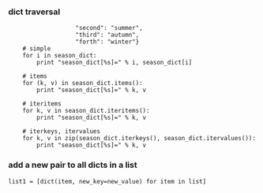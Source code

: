 ### dict traversal
```season_dict = {"first": "spring",
                   "second": "summer",
                   "third": "autumn",
                   "forth": "winter"}
    # simple
    for i in season_dict:
        print "season_dict[%s]=" % i, season_dict[i]

    # items
    for (k, v) in season_dict.items():
        print "season_dict[%s]=" % k, v

    # iteritems
    for k, v in season_dict.iteritems():
        print "season_dict[%s]=" % k, v

    # iterkeys, itervalues
    for k, v in zip(season_dict.iterkeys(), season_dict.itervalues()):
        print "season_dict[%s]=" % k, v
```

### add a new pair to all dicts in a list
```
list1 = [dict(item, new_key=new_value) for item in list]
```